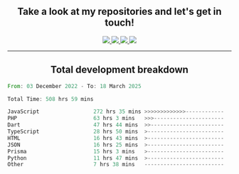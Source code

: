 <h2 align="center">
  Take a look at my repositories and let's get in touch!
</h2>
<p align="center">
  <a href="https://www.instagram.com/rayhanarkan?igsh=MXM3dHhmMTZ3ZWVsaA==">
    <img src="https://img.icons8.com/material-outlined/30/689d6a/instagram.png"/>
  </a>
  <a href="https://www.linkedin.com/in/rayhanarkan/">
    <img src="https://img.icons8.com/material-outlined/30/689d6a/linkedin.png"/>
  </a>
  <a href="">
    <img src="https://img.icons8.com/material-outlined/30/689d6a/geography.png"/>
  </a>
  <a href="mailto:rayhanarkan30@gmail.com">
    <img src="https://img.icons8.com/material-outlined/30/689d6a/email.png"/>
  </a>
</p>

---

<h2 align="center">Total development breakdown</h2>

<p align="center">
<!--START_SECTION:waka-->

```rust
From: 03 December 2022 - To: 18 March 2025

Total Time: 508 hrs 59 mins

JavaScript                 272 hrs 35 mins >>>>>>>>>>>>>------------   53.55 %
PHP                        63 hrs 3 mins   >>>----------------------   12.39 %
Dart                       47 hrs 44 mins  >>-----------------------   09.38 %
TypeScript                 28 hrs 50 mins  >------------------------   05.67 %
HTML                       16 hrs 43 mins  >------------------------   03.28 %
JSON                       16 hrs 25 mins  >------------------------   03.23 %
Prisma                     15 hrs 3 mins   >------------------------   02.96 %
Python                     11 hrs 47 mins  >------------------------   02.32 %
Other                      7 hrs 38 mins   -------------------------   01.50 %
```

<!--END_SECTION:waka-->
</p>
